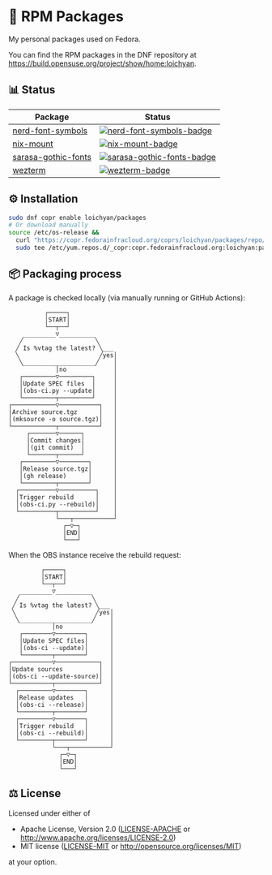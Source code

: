 # 🌰 RPM Packages

My personal packages used on Fedora.

You can find the RPM packages in the DNF repository at
<https://build.opensuse.org/project/show/home:loichyan>.

## 📊 Status

| Package               | Status                                                  |
| --------------------- | ------------------------------------------------------- |
| [nerd-font-symbols]   | [![nerd-font-symbols-badge]][nerd-font-symbols-pkg]     |
| [nix-mount]           | [![nix-mount-badge]][nix-mount-pkg]                     |
| [sarasa-gothic-fonts] | [![sarasa-gothic-fonts-badge]][sarasa-gothic-fonts-pkg] |
| [wezterm]             | [![wezterm-badge]][wezterm-pkg]                         |

[nerd-font-symbols]: https://www.nerdfonts.com
[nerd-font-symbols-pkg]: https://build.opensuse.org/package/show/home:loichyan/nerd-font-symbols
[nerd-font-symbols-badge]:
  https://build.opensuse.org/projects/home:loichyan/packages/nerd-font-symbols/badge.svg?type=percent
[nix-mount]: nix-mount
[nix-mount-pkg]: https://build.opensuse.org/package/show/home:loichyan/nix-mount
[nix-mount-badge]:
  https://build.opensuse.org/projects/home:loichyan/packages/nix-mount/badge.svg?type=percent
[wezterm]: https://wezfurlong.org/wezterm
[wezterm-pkg]: https://build.opensuse.org/package/show/home:loichyan/wezterm
[wezterm-badge]:
  https://build.opensuse.org/projects/home:loichyan/packages/wezterm/badge.svg?type=percent
[sarasa-gothic-fonts]: https://github.com/be5invis/Sarasa-Gothic
[sarasa-gothic-fonts-pkg]: https://build.opensuse.org/package/show/home:loichyan/sarasa-gothic-fonts
[sarasa-gothic-fonts-badge]:
  https://build.opensuse.org/projects/home:loichyan/packages/sarasa-gothic-fonts/badge.svg?type=percent

## ⚙️ Installation

```sh
sudo dnf copr enable loichyan/packages
# Or download manually
source /etc/os-release &&
  curl "https://copr.fedorainfracloud.org/coprs/loichyan/packages/repo/$ID-$VERSION_ID/dnf.repo" |
  sudo tee /etc/yum.repos.d/_copr:copr.fedorainfracloud.org:loichyan:packages.repo
```

## 📦 Packaging process

A package is checked locally (via manually running or GitHub Actions):

<!--
// https://arthursonzogni.com/Diagon/#Flowchart

"START"

if ("Is %vtag the latest?")
  noop
else {
  "Update SPEC files (obs-ci.py --update"
  "Archive source.tgz (mksource -o source.tgz)"
  "Commit changes (git commit)"
  "Release source.tgz (gh release)"
  "Trigger rebuild (obs-ci.py --rebuild)"
}

"END"
-->

```text
          ┌─────┐
          │START│
          └──┬──┘
    _________▽__________
   ╱                    ╲
  ╱ Is %vtag the latest? ╲___
  ╲                      ╱yes│
   ╲____________________╱    │
             │no             │
   ┌─────────▽─────────┐     │
   │Update SPEC files  │     │
   │(obs-ci.py --update│     │
   └─────────┬─────────┘     │
┌────────────▽───────────┐   │
│Archive source.tgz      │   │
│(mksource -o source.tgz)│   │
└────────────┬───────────┘   │
     ┌───────▽──────┐        │
     │Commit changes│        │
     │(git commit)  │        │
     └───────┬──────┘        │
   ┌─────────▽────────┐      │
   │Release source.tgz│      │
   │(gh release)      │      │
   └─────────┬────────┘      │
  ┌──────────▽──────────┐    │
  │Trigger rebuild      │    │
  │(obs-ci.py --rebuild)│    │
  └──────────┬──────────┘    │
             └───┬───────────┘
               ┌─▽─┐
               │END│
               └───┘
```

When the OBS instance receive the rebuild request:

<!--
// https://arthursonzogni.com/Diagon/#Flowchart

"START"

if ("Is %vtag the latest?")
  noop
else {
  "Update SPEC files (obs-ci --update)"
  "Update sources (obs-ci--update-soure)"
  "Release updates (obs-ci --release)"
  "Trigger rebuild (obs-ci --rebuild)"
}

"END"
-->

```text
         ┌─────┐
         │START│
         └──┬──┘
   _________▽__________
  ╱                    ╲
 ╱ Is %vtag the latest? ╲___
 ╲                      ╱yes│
  ╲____________________╱    │
            │no             │
   ┌────────▽────────┐      │
   │Update SPEC files│      │
   │(obs-ci --update)│      │
   └────────┬────────┘      │
┌───────────▽────────────┐  │
│Update sources          │  │
│(obs-ci --update-source)│  │
└───────────┬────────────┘  │
  ┌─────────▽────────┐      │
  │Release updates   │      │
  │(obs-ci --release)│      │
  └─────────┬────────┘      │
  ┌─────────▽────────┐      │
  │Trigger rebuild   │      │
  │(obs-ci --rebuild)│      │
  └─────────┬────────┘      │
            └───┬───────────┘
              ┌─▽─┐
              │END│
              └───┘
```

## ⚖️ License

Licensed under either of

- Apache License, Version 2.0 ([LICENSE-APACHE](LICENSE-APACHE) or
  <http://www.apache.org/licenses/LICENSE-2.0>)
- MIT license ([LICENSE-MIT](LICENSE-MIT) or <http://opensource.org/licenses/MIT>)

at your option.
